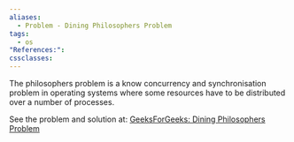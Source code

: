 ```yaml
---
aliases:
  - Problem - Dining Philosophers Problem
tags:
  - os
"References:": 
cssclasses:
---
```

The philosophers problem is a know concurrency and synchronisation problem in operating systems where some resources have to be distributed over a number of processes. 

See the problem and solution at: [GeeksForGeeks: Dining Philosophers Problem](https://www.geeksforgeeks.org/dining-philosophers-problem/)
